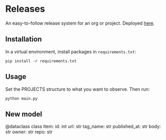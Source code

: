 # Releases

An easy-to-follow release system for an org or project. Deployed [here](https://releases-production-5471.up.railway.app).

## Installation

In a virtual environment, install packages in `requirements.txt`:

```
pip install -r requirements.txt
```

## Usage

Set the PROJECTS structure to what you want to observe. Then run:

```
python main.py
```

## New model

@dataclass
class Item:
    id: int
    url: str
    tag_name: str
    published_at: str
    body: str
    owner: str
    repo: str